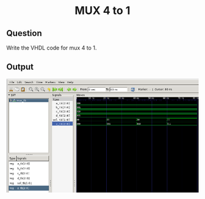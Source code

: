<div align = 'Center'>
<h1> MUX 4 to 1 </h1>
</div>

## Question
Write the VHDL code for mux 4 to 1.

## Output
![fulladder_tb](/mux-4to1/mux.png)